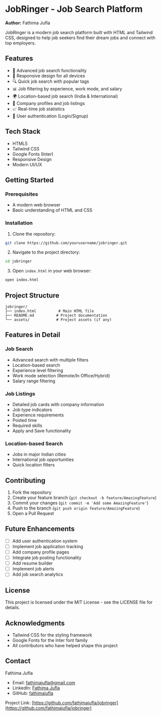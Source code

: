 # JobRinger - Job Search Platform

**Author:** Fathima Jufla

JobRinger is a modern job search platform built with HTML and Tailwind CSS, designed to help job seekers find their dream jobs and connect with top employers.

## Features

- 🎯 Advanced job search functionality
- 📱 Responsive design for all devices
- 🔍 Quick job search with popular tags
- 📊 Job filtering by experience, work mode, and salary
- 🌍 Location-based job search (India & International)
- 💼 Company profiles and job listings
- 📈 Real-time job statistics
- 🔐 User authentication (Login/Signup)

## Tech Stack

- HTML5
- Tailwind CSS
- Google Fonts (Inter)
- Responsive Design
- Modern UI/UX

## Getting Started

### Prerequisites

- A modern web browser
- Basic understanding of HTML and CSS

### Installation

1. Clone the repository:
```bash
git clone https://github.com/yourusername/jobringer.git
```

2. Navigate to the project directory:
```bash
cd jobringer
```

3. Open `index.html` in your web browser:
```bash
open index.html
```

## Project Structure

```
jobringer/
├── index.html          # Main HTML file
├── README.md          # Project documentation
└── assets/            # Project assets (if any)
```

## Features in Detail

### Job Search
- Advanced search with multiple filters
- Location-based search
- Experience level filtering
- Work mode selection (Remote/In Office/Hybrid)
- Salary range filtering

### Job Listings
- Detailed job cards with company information
- Job type indicators
- Experience requirements
- Posted time
- Required skills
- Apply and Save functionality

### Location-based Search
- Jobs in major Indian cities
- International job opportunities
- Quick location filters

## Contributing

1. Fork the repository
2. Create your feature branch (`git checkout -b feature/AmazingFeature`)
3. Commit your changes (`git commit -m 'Add some AmazingFeature'`)
4. Push to the branch (`git push origin feature/AmazingFeature`)
5. Open a Pull Request

## Future Enhancements

- [ ] Add user authentication system
- [ ] Implement job application tracking
- [ ] Add company profile pages
- [ ] Integrate job posting functionality
- [ ] Add resume builder
- [ ] Implement job alerts
- [ ] Add job search analytics

## License

This project is licensed under the MIT License - see the LICENSE file for details.

## Acknowledgments

- Tailwind CSS for the styling framework
- Google Fonts for the Inter font family
- All contributors who have helped shape this project

## Contact

Fathima Jufla
- Email: fathimajufla@gmail.com
- LinkedIn: [Fathima Jufla](https://www.linkedin.com/in/fathima-jufla-48a160254)
- GitHub: [fathimajufla](https://github.com/FathimaJufla)

Project Link: [https://github.com/fathimajufla/jobringer](https://github.com/fathimajufla/jobringer) 